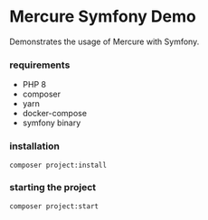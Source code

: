 # Mercure Symfony Demo

Demonstrates the usage of Mercure with Symfony. 


### requirements

- PHP 8
- composer
- yarn
- docker-compose
- symfony binary

### installation

```shell
composer project:install
```

### starting the project

```
composer project:start
```